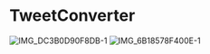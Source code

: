 # TweetConverter

![IMG_DC3B0D90F8DB-1](https://user-images.githubusercontent.com/63280664/198242084-1f846b1b-9249-4b22-afc9-fcdfe9618a7c.jpeg)
![IMG_6B18578F400E-1](https://user-images.githubusercontent.com/63280664/198242850-7fbc9664-3d94-4567-9032-887250f7225d.jpeg)

